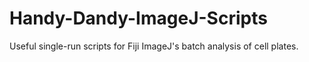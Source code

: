 # Handy-Dandy-ImageJ-Scripts
Useful single-run scripts for Fiji ImageJ's batch analysis of cell plates.
